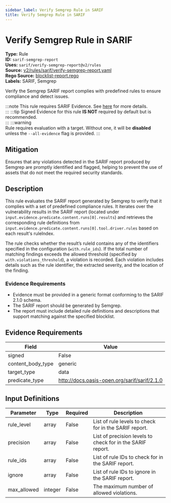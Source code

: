 ```yaml
---
sidebar_label: Verify Semgrep Rule in SARIF
title: Verify Semgrep Rule in SARIF
---  
```

# Verify Semgrep Rule in SARIF  
**Type:** Rule  
**ID:** `sarif-semgrep-report`  
**Uses:** `sarif/verify-semgrep-report@v2/rules`  
**Source:** [v2/rules/sarif/verify-semgrep-report.yaml](https://github.com/scribe-public/sample-policies/blob/main/v2/rules/sarif/verify-semgrep-report.yaml)  
**Rego Source:** [blocklist-report.rego](https://github.com/scribe-public/sample-policies/blob/main/v2/rules/sarif/blocklist-report.rego)  
**Labels:** SARIF, Semgrep  

Verify the Semgrep SARIF report complies with predefined rules to ensure compliance and detect issues.

:::note 
This rule requires SARIF Evidence. See [here](https://deploy-preview-299--scribe-security.netlify.app/docs/valint/sarif) for more details.  
::: 
:::tip 
Signed Evidence for this rule **IS NOT** required by default but is recommended.  
::: 
:::warning  
Rule requires evaluation with a target. Without one, it will be **disabled** unless the `--all-evidence` flag is provided.
::: 

## Mitigation  
Ensures that any violations detected in the SARIF report produced by Semgrep are promptly identified and flagged, helping to prevent the use of assets that do not meet the required security standards.



## Description  
This rule evaluates the SARIF report generated by Semgrep to verify that it complies with a set of predefined compliance rules.
It iterates over the vulnerability results in the SARIF report (located under 
`input.evidence.predicate.content.runs[0].results`) and retrieves the corresponding rule definitions 
from `input.evidence.predicate.content.runs[0].tool.driver.rules` based on each result's ruleIndex.

The rule checks whether the result’s ruleId contains any of the identifiers specified in the configuration (`with.rule_ids`).
If the total number of matching findings exceeds the allowed threshold (specified by `with.violations_threshold`), a violation is recorded.
Each violation includes details such as the rule identifier, the extracted severity, and the location of the finding.

### **Evidence Requirements**

- Evidence must be provided in a generic format conforming to the SARIF 2.1.0 schema.
- The SARIF report should be generated by Semgrep.
- The report must include detailed rule definitions and descriptions that support matching against the specified blocklist.


## Evidence Requirements  
| Field | Value |
|-------|-------|
| signed | False |
| content_body_type | generic |
| target_type | data |
| predicate_type | http://docs.oasis-open.org/sarif/sarif/2.1.0 |

## Input Definitions  
| Parameter | Type | Required | Description |
|-----------|------|----------|-------------|
| rule_level | array | False | List of rule levels to check for in the SARIF report. |
| precision | array | False | List of precision levels to check for in the SARIF report. |
| rule_ids | array | False | List of rule IDs to check for in the SARIF report. |
| ignore | array | False | List of rule IDs to ignore in the SARIF report. |
| max_allowed | integer | False | The maximum number of allowed violations. |


